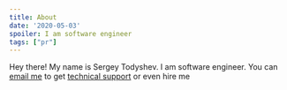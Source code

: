 ```yaml
---
title: About
date: '2020-05-03'
spoiler: I am software engineer
tags: ["pr"]
---
```


Hey there! My name is Sergey Todyshev. I am software engineer.
You can [email me](mailto:stodyshev@gmail.com) to get [technical support](/support) or even hire me
